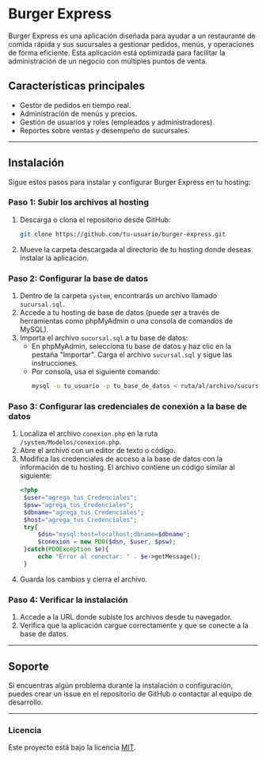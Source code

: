# Burger Express

Burger Express es una aplicación diseñada para ayudar a un restaurante de comida rápida y sus sucursales a gestionar pedidos, menús, y operaciones de forma eficiente. Esta aplicación está optimizada para facilitar la administración de un negocio con múltiples puntos de venta.

## Características principales
- Gestor de pedidos en tiempo real.
- Administración de menús y precios.
- Gestión de usuarios y roles (empleados y administradores).
- Reportes sobre ventas y desempeño de sucursales.

---

## Instalación
Sigue estos pasos para instalar y configurar Burger Express en tu hosting:

### Paso 1: Subir los archivos al hosting
1. Descarga o clona el repositorio desde GitHub:
   ```bash
   git clone https://github.com/tu-usuario/burger-express.git
   ```
2. Mueve la carpeta descargada al directorio de tu hosting donde deseas instalar la aplicación.

### Paso 2: Configurar la base de datos
1. Dentro de la carpeta `system`, encontrarás un archivo llamado `sucursal.sql`.
2. Accede a tu hosting de base de datos (puede ser a través de herramientas como phpMyAdmin o una consola de comandos de MySQL).
3. Importa el archivo `sucursal.sql` a tu base de datos:
   - En phpMyAdmin, selecciona tu base de datos y haz clic en la pestaña "Importar". Carga el archivo `sucursal.sql` y sigue las instrucciones.
   - Por consola, usa el siguiente comando:
     ```bash
     mysql -u tu_usuario -p tu_base_de_datos < ruta/al/archivo/sucursal.sql
     ```

### Paso 3: Configurar las credenciales de conexión a la base de datos
1. Localiza el archivo `conexion.php` en la ruta `/system/Modelos/conexion.php`.
2. Abre el archivo con un editor de texto o código.
3. Modifica las credenciales de acceso a la base de datos con la información de tu hosting. El archivo contiene un código similar al siguiente:
   ```php
   <?php
	$user="agrega_tus_Credenciales";
	$psw="agrega_tus_Credenciales";
	$dbname="agrega_tus_Credenciales";
	$host="agrega_tus_Credenciales";
	try{
		$dsn="mysql:host=localhost;dbname=$dbname";
		$conexion = new PDO($dsn, $user, $psw);
	}catch(PDOException $e){
		echo "Error al conectar: " . $e->getMessage();
	}
   ```
4. Guarda los cambios y cierra el archivo.

### Paso 4: Verificar la instalación
1. Accede a la URL donde subiste los archivos desde tu navegador.
2. Verifica que la aplicación cargue correctamente y que se conecte a la base de datos.

---

## Soporte
Si encuentras algún problema durante la instalación o configuración, puedes crear un issue en el repositorio de GitHub o contactar al equipo de desarrollo.

---

### Licencia
Este proyecto está bajo la licencia [MIT](LICENSE).

